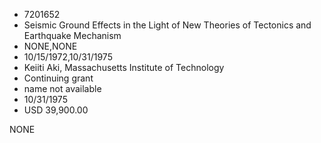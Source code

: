* 7201652
* Seismic Ground Effects in the Light of New Theories of      Tectonics and Earthquake Mechanism
* NONE,NONE
* 10/15/1972,10/31/1975
* Keiiti Aki, Massachusetts Institute of Technology
* Continuing grant
*   name not available
* 10/31/1975
* USD 39,900.00

NONE